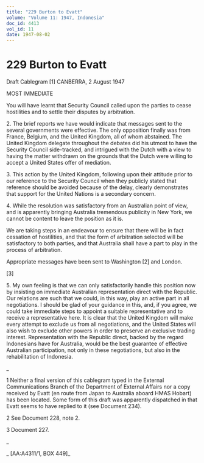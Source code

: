 ```yaml
---
title: "229 Burton to Evatt"
volume: "Volume 11: 1947, Indonesia"
doc_id: 4413
vol_id: 11
date: 1947-08-02
---
```


# 229 Burton to Evatt

Draft Cablegram [1] CANBERRA, 2 August 1947

MOST IMMEDIATE

You will have learnt that Security Council called upon the parties to cease hostilities and to settle their disputes by arbitration.

2\. The brief reports we have would indicate that messages sent to the several governments were effective. The only opposition finally was from France, Belgium, and the United Kingdom, all of whom abstained. The United Kingdom delegate throughout the debates did his utmost to have the Security Council side-tracked, and intrigued with the Dutch with a view to having the matter withdrawn on the grounds that the Dutch were willing to accept a United States offer of mediation.

3\. This action by the United Kingdom, following upon their attitude prior to our reference to the Security Council when they publicly stated that reference should be avoided because of the delay, clearly demonstrates that support for the United Nations is a secondary concern.

4\. While the resolution was satisfactory from an Australian point of view, and is apparently bringing Australia tremendous publicity in New York, we cannot be content to leave the position as it is.

We are taking steps in an endeavour to ensure that there will be in fact cessation of hostilities, and that the form of arbitration selected will be satisfactory to both parties, and that Australia shall have a part to play in the process of arbitration.

Appropriate messages have been sent to Washington [2] and London.

[3]

5\. My own feeling is that we can only satisfactorily handle this position now by insisting on immediate Australian representation direct with the Republic. Our relations are such that we could, in this way, play an active part in all negotiations. I should be glad of your guidance in this, and, if you agree, we could take immediate steps to appoint a suitable representative and to receive a representative here. It is clear that the United Kingdom will make every attempt to exclude us from all negotiations, and the United States will also wish to exclude other powers in order to preserve an exclusive trading interest. Representation with the Republic direct, backed by the regard Indonesians have for Australia, would be the best guarantee of effective Australian participation, not only in these negotiations, but also in the rehabilitation of Indonesia.

_

1 Neither a final version of this cablegram typed in the External Communications Branch of the Department of External Affairs nor a copy received by Evatt (en route from Japan to Australia aboard HMAS Hobart) has been located. Some form of this draft was apparently dispatched in that Evatt seems to have replied to it (see Document 234).

2 See Document 228, note 2.

3 Document 227.

_

_ [AA:A4311/1, BOX 449]_
